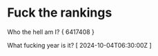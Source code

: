 # Fuck the rankings

Who the hell am I?
{ 6417408 }

What fucking year is it?
[ 2024-10-04T06:30:00Z ]

